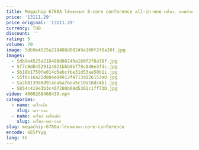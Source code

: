 ```yaml
---
title: Megachip 6780A โปรเซสเซอร์ 8-core conference all-in-one เครื่อง, คอมพิวเตอร์ ops ในประเทศพร้อมโมดูลคอมพิวเตอร์ในตัวและแบบรวม
price: '13111.29'
price_original: '13111.29'
currency: THB
discount: ''
rating: 5
volume: 70
image: Sdb9e4525a218488d80249a160f2f8a38f.jpg
images:
  - Sdb9e4525a218488d80249a160f2f8a38f.jpg
  - Sf7c0d84529124821bbb0bf79c046e3fdc.jpg
  - Sb18b1750fe014d5ebcfbe31d53aa50b1i.jpg
  - S5f0c16a22d804e04912f4713d826153aU.jpg
  - Sa2b813980d914eaba7bea5c10a10dc4bi.jpg
  - S854c419e3b3c467280b08d5361c1ff73D.jpg
video: 4000268468439.mp4
categories:
  - name: เครื่องมือ
    slug: เคร-องม
  - name: อะไหล่ เครื่องมือ
    slug: อะไหล-เคร-องม
slug: megachip-6780a-โปรเซสเซอร-core-conference
encode: oESfYyg
lang: th
---
```

  